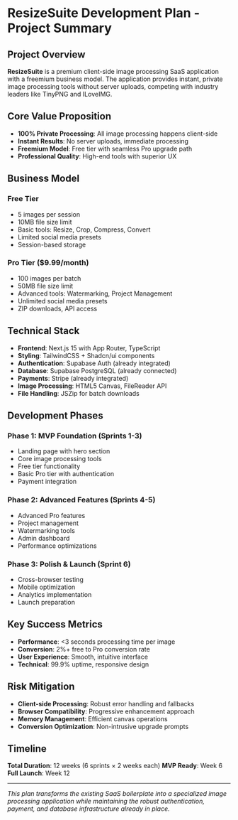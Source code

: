 # ResizeSuite Development Plan - Project Summary

## Project Overview

**ResizeSuite** is a premium client-side image processing SaaS application with a freemium business model. The application provides instant, private image processing tools without server uploads, competing with industry leaders like TinyPNG and ILoveIMG.

## Core Value Proposition

- **100% Private Processing**: All image processing happens client-side
- **Instant Results**: No server uploads, immediate processing
- **Freemium Model**: Free tier with seamless Pro upgrade path
- **Professional Quality**: High-end tools with superior UX

## Business Model

### Free Tier
- 5 images per session
- 10MB file size limit
- Basic tools: Resize, Crop, Compress, Convert
- Limited social media presets
- Session-based storage

### Pro Tier ($9.99/month)
- 100 images per batch
- 50MB file size limit
- Advanced tools: Watermarking, Project Management
- Unlimited social media presets
- ZIP downloads, API access

## Technical Stack

- **Frontend**: Next.js 15 with App Router, TypeScript
- **Styling**: TailwindCSS + Shadcn/ui components
- **Authentication**: Supabase Auth (already integrated)
- **Database**: Supabase PostgreSQL (already connected)
- **Payments**: Stripe (already integrated)
- **Image Processing**: HTML5 Canvas, FileReader API
- **File Handling**: JSZip for batch downloads

## Development Phases

### Phase 1: MVP Foundation (Sprints 1-3)
- Landing page with hero section
- Core image processing tools
- Free tier functionality
- Basic Pro tier with authentication
- Payment integration

### Phase 2: Advanced Features (Sprints 4-5)
- Advanced Pro features
- Project management
- Watermarking tools
- Admin dashboard
- Performance optimizations

### Phase 3: Polish & Launch (Sprint 6)
- Cross-browser testing
- Mobile optimization
- Analytics implementation
- Launch preparation

## Key Success Metrics

- **Performance**: <3 seconds processing time per image
- **Conversion**: 2%+ free to Pro conversion rate
- **User Experience**: Smooth, intuitive interface
- **Technical**: 99.9% uptime, responsive design

## Risk Mitigation

- **Client-side Processing**: Robust error handling and fallbacks
- **Browser Compatibility**: Progressive enhancement approach
- **Memory Management**: Efficient canvas operations
- **Conversion Optimization**: Non-intrusive upgrade prompts

## Timeline

**Total Duration**: 12 weeks (6 sprints × 2 weeks each)
**MVP Ready**: Week 6
**Full Launch**: Week 12

---

*This plan transforms the existing SaaS boilerplate into a specialized image processing application while maintaining the robust authentication, payment, and database infrastructure already in place.*
